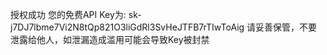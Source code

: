 授权成功
您的免费API Key为: sk-j7DJ7lbme7Vi2N8tQp821O3liGdRl3SvHeJTFB7rTIwToAig
请妥善保管，不要泄露给他人，如泄漏造成滥用可能会导致Key被封禁
